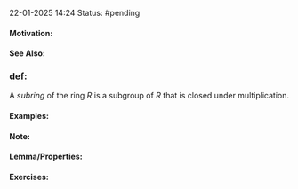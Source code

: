 22-01-2025 14:24
Status: #pending 
#### Motivation:
#### See Also:
### def:
A *subring* of the ring $R$ is a subgroup of $R$ that is closed under multiplication.
#### Examples:
#### Note:
#### Lemma/Properties:
#### Exercises: